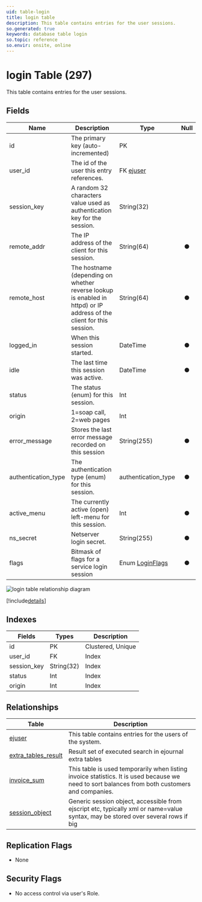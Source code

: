 ```yaml
---
uid: table-login
title: login table
description: This table contains entries for the user sessions. 
so.generated: true
keywords: database table login
so.topic: reference
so.envir: onsite, online
---
```


# login Table (297)

This table contains entries for the user sessions. 

## Fields

| Name | Description | Type | Null |
|------|-------------|------|:----:|
|id|The primary key (auto-incremented)|PK| |
|user\_id|The id of the user this entry references.|FK [ejuser](ejuser.md)| |
|session\_key|A random 32 characters value used as authentication key for the session.|String(32)| |
|remote\_addr|The IP address of the client for this session.|String(64)|&#x25CF;|
|remote\_host|The hostname (depending on whether reverse lookup is enabled in httpd) or IP address of the client for this session.|String(64)|&#x25CF;|
|logged\_in|When this session started.|DateTime|&#x25CF;|
|idle|The last time this session was active.|DateTime|&#x25CF;|
|status|The status (enum) for this session.|Int| |
|origin|1=soap call, 2=web pages|Int| |
|error\_message|Stores the last error message recorded on this session|String(255)|&#x25CF;|
|authentication\_type|The authentication type (enum) for this session.|authentication_type|&#x25CF;|
|active\_menu|The currently active (open) left-menu for this session.|Int|&#x25CF;|
|ns\_secret|Netserver login secret.|String(255)|&#x25CF;|
|flags|Bitmask of flags for a service login session|Enum [LoginFlags](enums/loginflags.md)|&#x25CF;|


![login table relationship diagram](./media/login.png)

[!include[details](./includes/login.md)]

## Indexes

| Fields | Types | Description |
|--------|-------|-------------|
|id |PK |Clustered, Unique |
|user\_id |FK |Index |
|session\_key |String(32) |Index |
|status |Int |Index |
|origin |Int |Index |

## Relationships

| Table|  Description |
|------|-------------|
|[ejuser](ejuser.md)  |This table contains entries for the users of the system. |
|[extra\_tables\_result](extra-tables-result.md)  |Result set of executed search in ejournal extra tables |
|[invoice\_sum](invoice-sum.md)  |This table is used temporarily when listing invoice statistics. It is used because we need to sort balances from both customers and companies. |
|[session\_object](session-object.md)  |Generic session object, accessible from ejscript etc, typically xml or name=value syntax, may be stored over several rows if big |


## Replication Flags

* None

## Security Flags

* No access control via user's Role.

